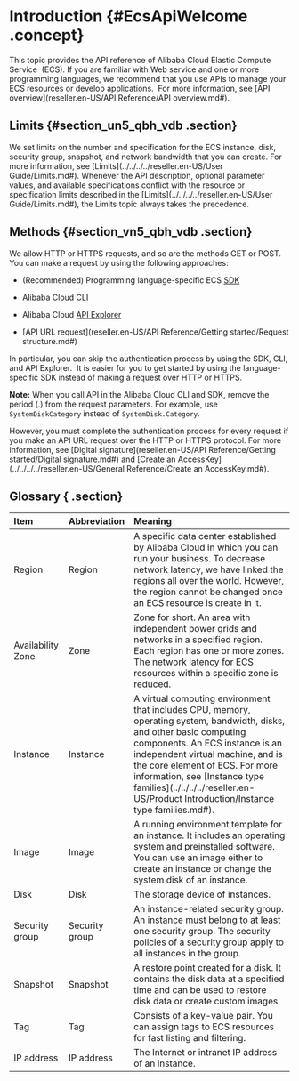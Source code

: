 # Introduction {#EcsApiWelcome .concept}

This topic provides the API reference of Alibaba Cloud Elastic Compute Service  \(ECS\). If you are familiar with Web service and one or more programming languages, we recommend that you use APIs to manage your ECS resources or develop applications.  For more information, see [API overview](reseller.en-US/API Reference/API overview.md#).

## Limits {#section_un5_qbh_vdb .section}

We set limits on the number and specification for the ECS instance, disk, security group, snapshot, and network bandwidth that you can create. For more information, see [Limits](../../../../reseller.en-US/User Guide/Limits.md#). Whenever the API description, optional parameter values, and available specifications conflict with the resource or specification limits described in the [Limits](../../../../reseller.en-US/User Guide/Limits.md#), the Limits topic always takes the precedence.

## Methods {#section_vn5_qbh_vdb .section}

We allow HTTP or HTTPS requests, and so are the methods GET or POST. You can make a request by using the following approaches:

-   \(Recommended\) Programming language-specific ECS [SDK](https://github.com/aliyun)

-   Alibaba Cloud CLI

-   Alibaba Cloud [API Explorer](https://api.aliyun.com/)

-   [API URL request](reseller.en-US/API Reference/Getting started/Request structure.md#)


In particular, you can skip the authentication process by using the SDK, CLI, and API Explorer.  It is easier for you to get started by using the language-specific SDK instead of making a request over HTTP or HTTPS.

**Note:** When you call API in the Alibaba Cloud CLI and SDK, remove the period \(.\) from the request parameters. For example, use `SystemDiskCategory` instead of `SystemDisk.Category`.

However, you must complete the authentication process for every request if you make an API URL request over the HTTP or HTTPS protocol. For more information, see [Digital signature](reseller.en-US/API Reference/Getting started/Digital signature.md#) and [Create an AccessKey](../../../../reseller.en-US/General Reference/Create an AccessKey.md#).

## Glossary { .section}

|Item|Abbreviation|Meaning|
|:---|:-----------|:------|
|Region|Region|A specific data center established by Alibaba Cloud in which you can run your business. To decrease network latency, we have linked the regions all over the world. However, the region cannot be changed once an ECS resource is create in it.|
|Availability Zone|Zone|Zone for short. An area with independent power grids and networks in a specified region. Each region has one or more zones. The network latency for ECS resources within a specific zone is reduced.|
|Instance|Instance|A virtual computing environment that includes CPU, memory, operating system, bandwidth, disks, and other basic computing components. An ECS instance is an independent virtual machine, and is the core element of ECS. For more information, see [Instance type families](../../../../reseller.en-US/Product Introduction/Instance type families.md#).|
|Image|Image|A running environment template for an instance. It includes an operating system and preinstalled software. You can use an image either to create an instance or change the system disk of an instance.|
|Disk|Disk|The storage device of instances.|
|Security group|Security group|An instance-related security group. An instance must belong to at least one security group. The security policies of a security group apply to all instances in the group.|
|Snapshot|Snapshot|A restore point created for a disk. It contains the disk data at a specified time and can be used to restore disk data or create custom images.|
|Tag|Tag|Consists of a key-value pair. You can assign tags to ECS resources for fast listing and filtering.|
|IP address|IP address|The Internet or intranet IP address of an instance.|

